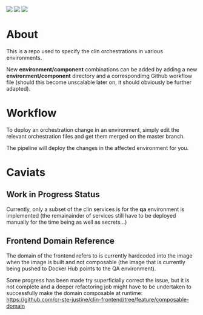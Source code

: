 ![](https://github.com/cr-ste-justine/clin-environments/workflows/Deploy%20POC%20on%20QA/badge.svg)
![](https://github.com/cr-ste-justine/clin-environments/workflows/Deploy%20Clin%20Proxy%20Api%20on%20QA/badge.svg)
![](https://github.com/cr-ste-justine/clin-environments/workflows/Deploy%20Clin%20External%20Proxy%20on%20QA/badge.svg)

# About

This is a repo used to specify the clin orchestrations in various environments.

New **environment/component** combinations can be added by adding a new **environment/component** directory and a correspondimg Github workflow file (should this become unscalable later on, it should obviously be further adapted).

# Workflow

To deploy an orchestration change in an environment, simply edit the relevant orchestration files and get them merged on the master branch.

The pipeline will deploy the changes in the affected environment for you.

# Caviats

## Work in Progress Status

Currently, only a subset of the clin services is for the **qa** environment is implemented (the remainainder of services still have to be deployed manually for the time being as well as secrets...)

## Frontend Domain Reference

The domain of the frontend refers to is currently hardcoded into the image when the image is built and not composable (the image that is currently being pushed to Docker Hub points to the QA environment).

Some progress has been made try superficially correct the issue, but it is not complete and a deeper refactoring job might have to be undertaken to successfully make the domain composable at runtime: https://github.com/cr-ste-justine/clin-frontend/tree/feature/composable-domain